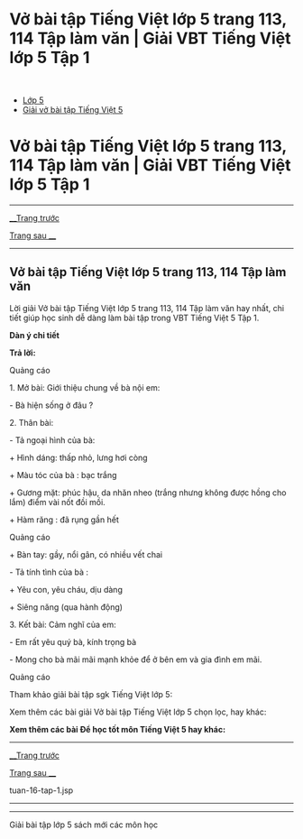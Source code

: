 # Vở bài tập Tiếng Việt lớp 5 trang 113, 114 Tập làm văn | Giải VBT Tiếng Việt lớp 5 Tập 1

﻿

  * [Lớp 5](https://vietjack.com/series/lop-5.jsp)
  * [Giải vở bài tập Tiếng Việt 5](https://vietjack.com/giai-vo-bai-tap-tieng-viet-5/index.jsp)



# Vở bài tập Tiếng Việt lớp 5 trang 113, 114 Tập làm văn | Giải VBT Tiếng Việt lớp 5 Tập 1

* * *

[__Trang trước](https://vietjack.com/giai-vo-bai-tap-tieng-viet-5/tuan-16-tap-1.jsp)

[Trang sau __](https://vietjack.com/giai-vo-bai-tap-tieng-viet-5/tuan-16-tap-1.jsp)

* * *

## Vở bài tập Tiếng Việt lớp 5 trang 113, 114 Tập làm văn

Lời giải Vở bài tập Tiếng Việt lớp 5 trang 113, 114 Tập làm văn hay nhất, chi tiết giúp học sinh dễ dàng làm bài tập trong VBT Tiếng Việt 5 Tập 1.

**Dàn ý chi tiết**

**Trả lời:**

Quảng cáo

1\. Mở bài: Giới thiệu chung về bà nội em:

\- Bà hiện sống ở đâu ?

2\. Thân bài:

\- Tả ngoại hình của bà:

\+ Hình dáng: thấp nhỏ, lưng hơi còng

\+ Màu tóc của bà : bạc trắng

\+ Gương mặt: phúc hậu, da nhăn nheo (trắng nhưng không được hồng cho lắm) điểm vài nốt đồi mồi. 

\+ Hàm răng : đã rụng gần hết

Quảng cáo

\+ Bàn tay: gầy, nổi gân, có nhiều vết chai

\- Tả tính tình của bà :

\+ Yêu con, yêu cháu, dịu dàng

\+ Siêng năng (qua hành động)

3\. Kết bài: Cảm nghĩ của em:

\- Em rất yêu quý bà, kính trọng bà

\- Mong cho bà mãi mãi mạnh khỏe để ở bên em và gia đình em mãi. 

Quảng cáo

Tham khảo giải bài tập sgk Tiếng Việt lớp 5:

Xem thêm các bài giải Vở bài tập Tiếng Việt lớp 5 chọn lọc, hay khác:

**Xem thêm các bài Để học tốt môn Tiếng Việt 5 hay khác:**

* * *

[__Trang trước](https://vietjack.com/giai-vo-bai-tap-tieng-viet-5/tuan-16-tap-1.jsp)

[Trang sau __](https://vietjack.com/giai-vo-bai-tap-tieng-viet-5/tuan-16-tap-1.jsp)

tuan-16-tap-1.jsp

* * *

* * *

Giải bài tập lớp 5 sách mới các môn học
